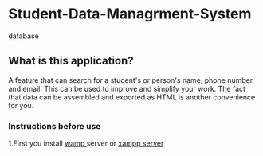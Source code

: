 # Student-Data-Managrment-System
database

## What is this application?

A feature that can search for a student's or person's name, phone number, and email. This can be used to improve and simplify your work. The fact that data can be assembled and exported as HTML is another convenience for you.

### Instructions before use

1.First you install <a href="https://www.wampserver.com/en/download-wampserver-64bits/" target='_new'> wamp </a> server or <a href="https://www.apachefriends.org/download.html" target='_blank' > xampp server </a>
